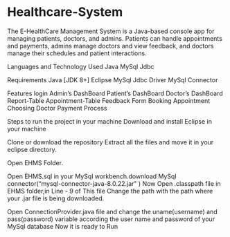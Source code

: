 # Healthcare-System
The E-HealthCare Management System is a Java-based console app for managing patients, doctors, and admins. Patients can handle appointments and payments, admins manage doctors and view feedback, and doctors manage their schedules and patient interactions.


Languages and Technology Used
Java
MySql
Jdbc




Requirements
Java [JDK 8+]
Eclipse
MySql
Jdbc Driver
MySql Connector



Features
login
Admin’s DashBoard
Patient’s DashBoard
Doctor’s DashBoard
Report-Table
Appointment-Table
Feedback Form
Booking Appointment
Choosing Doctor
Payment Process



Steps to run the project in your machine
Download and install Eclipse in your machine

Clone or download the repository
Extract all the files and move it in your eclipse directory.

Open EHMS Folder.

Open EHMS.sql in your MySql workbench.download MySql connector(“mysql-connector-java-8.0.22.jar" )
Now Open .classpath file in EHMS folder,in Line - 9 of This file Change the path with the path where your .jar file is being downloaded.

Open ConnectionProvider.java file and change the uname(username) and pass(password) variable according the user name and password of your MySql database
Now it is ready to Run
